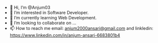 - 👋 Hi, I’m @Anjum03
- 👀 I’m interested in Software Developer.
- 🌱 I’m currently learning Web Development.
- 💞️ I’m looking to collaborate on ...
- 📫 How to reach me email: anjum2000ansari@gmail.com
  and linkledin: https://www.linkedin.com/in/anjum-ansari-6683801b4

<!---
Anjum03/Anjum03 is a ✨ special ✨ repository because its `README.md` (this file) appears on your GitHub profile.
You can click the Preview link to take a look at your changes.
--->
